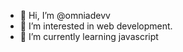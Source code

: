 - 👋 Hi, I’m @omniadevv
- 👀 I’m interested in web development.
- 🌱 I’m currently learning javascript

<!---
omniadevv/omniadevv is a ✨ special ✨ repository because its `README.md` (this file) appears on your GitHub profile.
You can click the Preview link to take a look at your changes.
--->
